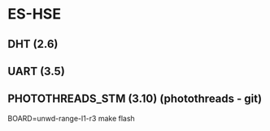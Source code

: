 # ES-HSE

## DHT (2.6)
## UART (3.5)
## PHOTOTHREADS_STM (3.10) (photothreads - git)

BOARD=unwd-range-l1-r3 make flash
